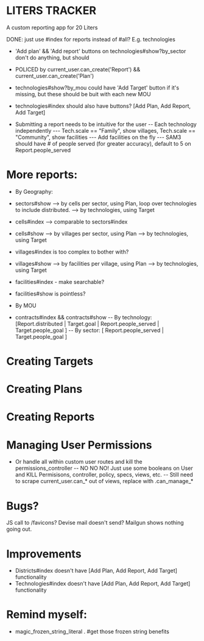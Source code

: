 # LITERS TRACKER
A custom reporting app for 20 Liters

DONE: just use #index for reports instead of #all? E.g. technologies

* 'Add plan' && 'Add report' buttons on technologies#show?by_sector don't do anything, but should
- POLICED by current_user.can_create('Report') && current_user.can_create('Plan')

* technologies#show?by_mou could have 'Add Target' button if it's missing, but these should be buit with each new MOU

* technologies#index should also have buttons? [Add Plan, Add Report, Add Target]

* Submitting a report needs to be intuitive for the user
-- Each technology independently
--- Tech.scale == "Family", show villages, Tech.scale == "Community", show facilities
--- Add facilities on the fly
--- SAM3 should have # of people served (for greater accuracy), default to 5 on Report.people_served

# More reports:
* By Geography:
- sectors#show
--> by cells per sector, using Plan, loop over technologies to include distributed.
--> by technologies, using Target

- cells#index
--> comparable to sectors#index

- cells#show
--> by villages per sector, using Plan
--> by technologies, using Target

- villages#index is too complex to bother with?
- villages#show
--> by facilities per village, using Plan
--> by technologies, using Target

- facilities#index - make searchable?
- facilities#show is pointless?

* By MOU
- contracts#index && contracts#show
-- By technology: [Report.distributed | Target.goal | Report.people_served | Target.people_goal ]
-- By sector: [ Report.people_served | Target.people_goal ]

# Creating Targets

# Creating Plans

# Creating Reports

# Managing User Permissions
- Or handle all within custom user routes and kill the permissions_controller
-- NO NO NO! Just use some booleans on User and KILL Permisisons, controller, policy, specs, views, etc.
-- Still need to scrape current_user.can_* out of views, replace with .can_manage_*

# Bugs?
JS call to /favicons?
Devise mail doesn't send? Mailgun shows nothing going out.

# Improvements
- Districts#index doesn't have [Add Plan, Add Report, Add Target] functionality
- Technologies#index doesn't have [Add Plan, Add Report, Add Target] functionality


# Remind myself:
* magic_frozen_string_literal . #get those frozen string benefits
